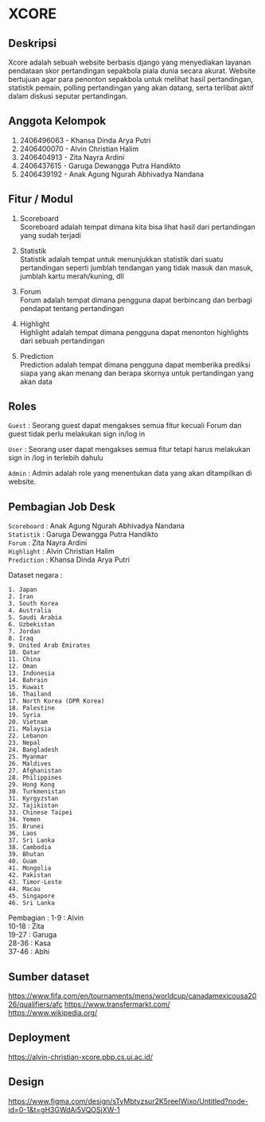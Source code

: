 # XCORE

## Deskripsi
Xcore adalah sebuah website berbasis django yang menyediakan layanan pendataan skor pertandingan sepakbola piala dunia secara akurat. Website bertujuan agar para penonton sepakbola untuk melihat hasil pertandingan, statistik pemain, polling pertandingan yang akan datang, serta terlibat aktif dalam diskusi seputar pertandingan.

## Anggota Kelompok
1. 2406496063 - Khansa Dinda Arya Putri
2. 2406400070 - Alvin Christian Halim
3. 2406404913 - Zita Nayra Ardini
4. 2406437615 - Garuga Dewangga Putra Handikto
5. 2406439192 - Anak Agung Ngurah Abhivadya Nandana

## Fitur / Modul
1. Scoreboard</br>
Scoreboard adalah tempat dimana kita bisa lihat hasil dari pertandingan yang sudah terjadi

2. Statistik</br>
Statistik adalah tempat untuk menunjukkan statistik dari suatu pertandingan seperti jumblah tendangan yang tidak masuk dan masuk, jumblah kartu merah/kuning, dll

3. Forum</br>
Forum adalah tempat dimana pengguna dapat berbincang dan berbagi pendapat tentang pertandingan

4. Highlight</br>
Highlight adalah tempat dimana pengguna dapat menonton highlights dari sebuah pertandingan

5. Prediction</br>
Prediction adalah tempat dimana pengguna dapat memberika prediksi siapa yang akan menang dan berapa skornya untuk pertandingan yang akan data

## Roles

`Guest` : Seorang guest dapat mengakses semua fitur kecuali Forum dan guest tidak perlu melakukan sign in/log in </br>

`User`  : Seorang user dapat mengakses semua fitur tetapi harus melakukan sign in /log in terlebih dahulu </br>

`Admin` : Admin adalah role yang menentukan data yang akan ditampilkan di website. </br>

## Pembagian Job Desk
`Scoreboard` : Anak Agung Ngurah Abhivadya Nandana </br>
`Statistik`  : Garuga Dewangga Putra Handikto</br>
`Forum`      : Zita Nayra Ardini</br>
`Highlight`  : Alvin Christian Halim</br>
`Prediction` : Khansa Dinda Arya Putri</br>

Dataset negara :
```
1. Japan
2. Iran
3. South Korea
4. Australia
5. Saudi Arabia
6. Uzbekistan
7. Jordan
8. Iraq
9. United Arab Emirates
10. Qatar
11. China
12. Oman
13. Indonesia
14. Bahrain
15. Kuwait
16. Thailand
17. North Korea (DPR Korea)
18. Palestine
19. Syria
20. Vietnam
21. Malaysia
22. Lebanon
23. Nepal
24. Bangladesh
25. Myanmar
26. Maldives
27. Afghanistan
28. Philippines
29. Hong Kong
30. Turkmenistan
31. Kyrgyzstan
32. Tajikistan
33. Chinese Taipei
34. Yemen
35. Brunei
36. Laos
37. Sri Lanka
38. Cambodia
39. Bhutan
40. Guam
41. Mongolia
42. Pakistan
43. Timor-Leste
44. Macau
45. Singapore
46. Sri Lanka

```

Pembagian :
1-9 : Alvin</br>
10-18 : Zita</br>
19-27 : Garuga</br>
28-36 : Kasa</br>
37-46 : Abhi</br>

## Sumber dataset
https://www.fifa.com/en/tournaments/mens/worldcup/canadamexicousa2026/qualifiers/afc
https://www.transfermarkt.com/
https://www.wikipedia.org/

## Deployment
https://alvin-christian-xcore.pbp.cs.ui.ac.id/

## Design
https://www.figma.com/design/sTyMbtyzsur2K5reeIWjxo/Untitled?node-id=0-1&t=gH3GWdAi5VQOSjXW-1



